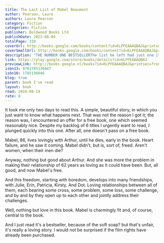 ```yaml
---  
title: The Last List of Mabel Beaumont  
author: Pearson, Laura  
authors: Laura Pearson  
category: Fiction  
categories: Fiction  
publisher: Boldwood Books Ltd  
publishDate: 2023-08-04  
totalPage: 310  
coverUrl: http://books.google.com/books/content?id=KLPFEAAAQBAJ&printsec=frontcover&img=1&zoom=1&edge=curl&source=gbs_api  
coverSmallUrl: http://books.google.com/books/content?id=KLPFEAAAQBAJ&printsec=frontcover&img=1&zoom=5&edge=curl&source=gbs_api  
description: "THE NUMBER ONE BESTSELLERThe list he left had just one item on it. Or, at least, it did at first... Mabel Beaumont’s husband Arthur loved lists. He’d leave them for her everywhere. ‘Remember: eggs, butter, sugar’. ‘I love you: today, tomorrow, always’. But now Arthur is gone. He died: softly, gently, not making a fuss. But he’s still left her a list. This one has just one item on it though: ‘Find D’. Mabel feels sure she knows what it means. She must track down her best friend Dot, who she hasn’t seen since the fateful day she left more than sixty years ago. It seems impossible. She doesn’t even know if Dot’s still alive. Also, every person Mabel talks to seems to need help first, with missing husbands, daughters, parents. Mabel finds her list is just getting longer, and she’s still no closer to finding Dot. What she doesn’t know is that her list isn’t just about finding her old friend. And that if she can admit the secrets of the past, maybe she could even find happiness again... A completely heartbreaking, beautiful, uplifting story, guaranteed to make you smile but also make you cry. Perfect for fans of A Man Called Ove, Eleanor Oliphant is Completely Fine, and The Keeper of Stories. Readers are loving The Last List of Mabel Beaumont: ‘Tender and beautiful... As hopeful as it is heart-breaking... I loved it.’ Amy Beashel ‘This beautifully written story of friendship, love, loss and second chances captured my heart. I adored Mabel and her unlikely gang of colourful characters... Leaves you feeling warm, hopeful, and satisfied.’ Lisa Timoney ‘Mabel Beaumont is an absolute treasure... Laura Pearson cleverly, gently, peels back the layers of Mabel’s and her friends’ lives in a way that hurts, then soothes, your heart... An uplifting, life-affirming joy of a novel!’ Emma Robinson ‘I’ve been inundated with books in the uplit genre but this is by far the best I’ve read... moving, life-affirming and utterly wonderful.’ Matt Cain ‘I absolutely loved this book... I adore an older protagonist... who is feisty and not afraid to speak her mind. The story is like a warm hug – but it had spark and wit and humour too. I was bereft when I finished it (far too) late last night!’ Clare Swatman ‘Wow. Seriously. Just beautiful. So many wonderful elements... So many memorable characters... Beautiful and utterly affecting.’ Louise Beech ‘Charming, warm and moving... A beautifully written story about love and longing, and a poignant reminder that it’s never too late to follow your heart.’ Holly Miller ‘I adored it... A heartbreakingly beautiful story about love in all its different forms. (And she made me cry again, of course). Bravo.’ Nikki Smith ‘I finished this in the same 24 hours as I started it. Oh... what a beautiful story... Poignant and inspiring!’ Jennie Godfrey ‘Such a poignant story. Brought a lump to my throat... Will really appeal to fans of Joanna Cannon.’ Karen Angelico ‘A beautiful book about truth, love, relationships and how it's never too late to follow your heart... Moving, funny and emotionally clever.’ Alison Stockham ‘Wonderful... Uplifting... A brilliant book... Clever and unforgettable. Dive in, and prepare to be inspired.’ Ross Greenwood"  
link: https://play.google.com/store/books/details?id=KLPFEAAAQBAJ  
previewLink: http://books.google.nl/books?id=KLPFEAAAQBAJ&printsec=frontcover&dq=the+last+list+of+mabel+beaumont&hl=&as_pt=BOOKS&cd=2&source=gbs_api  
isbn13: 9781785136047  
isbn10: 1785136046  
blog: true  
parent: book I've read  
layout: book  
read: 2024-08-19  
rate: 8  
---  
```

  
It took me only two days to read this.  A simple, beautiful story, in which you just want to know what happens next. That was not the reason I got it; the reason was, I encountered an offer for a free book, one which seemed reasonably nice.  Despite my  backlog of 6 titles I urgently want to read, I plunged quickly into this one.  After all, one doesn't pass on a free book.  
  
Mabel, 86, lives lovingly with Arthur, until he dies, early in the book.  Heart failure, and he saw it coming.  Mabel didn't, but is, sort of, freed.  Aren't women, when their men die?    
  
Anyway, nothing but good about Arthur.  And she was more the problem in making their relationship of 62 years as loving as it could have been.  But, all good, and now Mabel's free.  
  
And this freedom, starting with boredom, develops into many friendships, with Julie, Erin, Patricia, Kirsty.  And Dot.  Loving relationships between all of them, each bearing some cross, some problem, some loss, some challenge, and by and by they open up to each other and jointly address their challenges.  
  
Well, nothing but love in this book.  Mabel is charmingly fit and, of course, central to the book.  
  
And I just read it's a bestseller, because of the soft soap? but that's unfair, it's really a loving story.  I would not be surprised if the film rights have already been purchased.  

